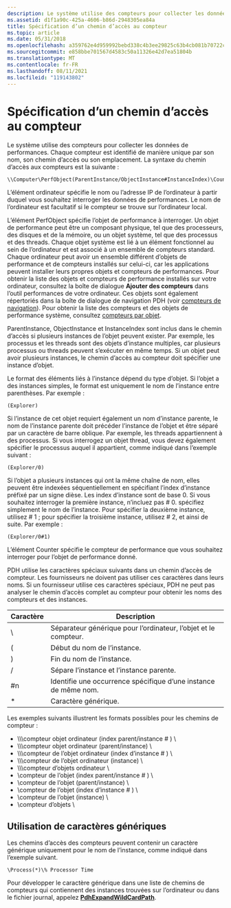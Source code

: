 ```yaml
---
description: Le système utilise des compteurs pour collecter les données de performances.
ms.assetid: d1f1a90c-425a-4606-b86d-2948305ea84a
title: Spécification d’un chemin d’accès au compteur
ms.topic: article
ms.date: 05/31/2018
ms.openlocfilehash: a359762e4d959992bebd338c4b3ee29825c63b4cb081b70722c82fb3376b5d19
ms.sourcegitcommit: e858bbe701567d4583c50a11326e42d7ea51804b
ms.translationtype: MT
ms.contentlocale: fr-FR
ms.lasthandoff: 08/11/2021
ms.locfileid: "119143802"
---
```

# <a name="specifying-a-counter-path"></a>Spécification d’un chemin d’accès au compteur

Le système utilise des compteurs pour collecter les données de performances. Chaque compteur est identifié de manière unique par son nom, son chemin d’accès ou son emplacement. La syntaxe du chemin d’accès aux compteurs est la suivante :

``` syntax
\\Computer\PerfObject(ParentInstance/ObjectInstance#InstanceIndex)\Counter
```

L’élément ordinateur spécifie le nom ou l’adresse IP de l’ordinateur à partir duquel vous souhaitez interroger les données de performances. Le nom de l’ordinateur est facultatif si le compteur se trouve sur l’ordinateur local.

L’élément PerfObject spécifie l’objet de performance à interroger. Un objet de performance peut être un composant physique, tel que des processeurs, des disques et de la mémoire, ou un objet système, tel que des processus et des threads. Chaque objet système est lié à un élément fonctionnel au sein de l’ordinateur et est associé à un ensemble de compteurs standard. Chaque ordinateur peut avoir un ensemble différent d’objets de performance et de compteurs installés sur celui-ci, car les applications peuvent installer leurs propres objets et compteurs de performances. Pour obtenir la liste des objets et compteurs de performance installés sur votre ordinateur, consultez la boîte de dialogue **Ajouter des compteurs** dans l’outil performances de votre ordinateur. Ces objets sont également répertoriés dans la boîte de dialogue de navigation PDH (voir [compteurs de navigation](browsing-counters.md)). Pour obtenir la liste des compteurs et des objets de performance système, consultez [compteurs par objet](/previous-versions/windows/it-pro/windows-server-2003/cc783073(v=ws.10)).

ParentInstance, ObjectInstance et InstanceIndex sont inclus dans le chemin d’accès si plusieurs instances de l’objet peuvent exister. Par exemple, les processus et les threads sont des objets d’instance multiples, car plusieurs processus ou threads peuvent s’exécuter en même temps. Si un objet peut avoir plusieurs instances, le chemin d’accès au compteur doit spécifier une instance d’objet.

Le format des éléments liés à l’instance dépend du type d’objet. Si l’objet a des instances simples, le format est uniquement le nom de l’instance entre parenthèses. Par exemple :

``` syntax
(Explorer)
```

Si l’instance de cet objet requiert également un nom d’instance parente, le nom de l’instance parente doit précéder l’instance de l’objet et être séparé par un caractère de barre oblique. Par exemple, les threads appartiennent à des processus. Si vous interrogez un objet thread, vous devez également spécifier le processus auquel il appartient, comme indiqué dans l’exemple suivant :

``` syntax
(Explorer/0)
```

Si l’objet a plusieurs instances qui ont la même chaîne de nom, elles peuvent être indexées séquentiellement en spécifiant l’index d’instance préfixé par un signe dièse. Les index d’instance sont de base 0. Si vous souhaitez interroger la première instance, n’incluez pas \# 0. spécifiez simplement le nom de l’instance. Pour spécifier la deuxième instance, utilisez \# 1 ; pour spécifier la troisième instance, utilisez \# 2, et ainsi de suite. Par exemple :

``` syntax
(Explorer/0#1)
```

L’élément Counter spécifie le compteur de performance que vous souhaitez interroger pour l’objet de performance donné.

PDH utilise les caractères spéciaux suivants dans un chemin d’accès de compteur. Les fournisseurs ne doivent pas utiliser ces caractères dans leurs noms. Si un fournisseur utilise ces caractères spéciaux, PDH ne peut pas analyser le chemin d’accès complet au compteur pour obtenir les noms des compteurs et des instances.



| Caractère | Description                                                |
|-----------|------------------------------------------------------------|
| \\        | Séparateur générique pour l’ordinateur, l’objet et le compteur.       |
| (         | Début du nom de l’instance.                                |
| )         | Fin du nom de l’instance.                                   |
| /         | Sépare l’instance et l’instance parente.                    |
| \#n       | Identifie une occurrence spécifique d’une instance de même nom. |
| \*        | Caractère générique.                                        |



 

Les exemples suivants illustrent les formats possibles pour les chemins de compteur :

-   \\\\\\compteur objet ordinateur (index parent/instance \# ) \\
-   \\\\\\compteur objet ordinateur (parent/instance) \\
-   \\\\\\compteur de l’objet ordinateur (index d’instance \# ) \\
-   \\\\\\compteur de l’objet ordinateur (instance) \\
-   \\\\\\compteur d’objets ordinateur \\
-   \\compteur de l’objet (index parent/instance \# ) \\
-   \\compteur de l’objet (parent/instance) \\
-   \\compteur de l’objet (index d’instance \# ) \\
-   \\compteur de l’objet (instance) \\
-   \\compteur d’objets \\

## <a name="using-wildcard-characters"></a>Utilisation de caractères génériques

Les chemins d’accès des compteurs peuvent contenir un caractère générique uniquement pour le nom de l’instance, comme indiqué dans l’exemple suivant.

``` syntax
\Process(*)\% Processor Time
```

Pour développer le caractère générique dans une liste de chemins de compteurs qui contiennent des instances trouvées sur l’ordinateur ou dans le fichier journal, appelez [**PdhExpandWildCardPath**](/windows/desktop/api/Pdh/nf-pdh-pdhexpandwildcardpatha).

 

 

